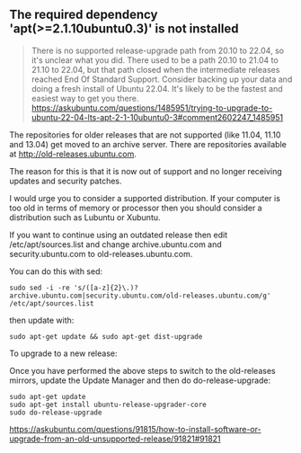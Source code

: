 ## The required dependency 'apt(>=2.1.10ubuntu0.3)' is not installed

> There is no supported release-upgrade path from 20.10 to 22.04, so it's unclear what you did. There used to be a path 20.10 to 21.04 to 21.10 to 22.04, but that path closed when the intermediate releases reached End Of Standard Support. Consider backing up your data and doing a fresh install of Ubuntu 22.04. It's likely to be the fastest and easiest way to get you there. https://askubuntu.com/questions/1485951/trying-to-upgrade-to-ubuntu-22-04-lts-apt-2-1-10ubuntu0-3#comment2602247_1485951

The repositories for older releases that are not supported (like 11.04, 11.10 and 13.04) get moved to an archive server. There are repositories available at http://old-releases.ubuntu.com.

The reason for this is that it is now out of support and no longer receiving updates and security patches.

I would urge you to consider a supported distribution. If your computer is too old in terms of memory or processor then you should consider a distribution such as Lubuntu or Xubuntu.

If you want to continue using an outdated release then edit /etc/apt/sources.list and change archive.ubuntu.com and security.ubuntu.com to old-releases.ubuntu.com.

You can do this with sed:

`sudo sed -i -re 's/([a-z]{2}\.)?archive.ubuntu.com|security.ubuntu.com/old-releases.ubuntu.com/g' /etc/apt/sources.list`

then update with:

`sudo apt-get update && sudo apt-get dist-upgrade`

To upgrade to a new release:

Once you have performed the above steps to switch to the old-releases mirrors, update the Update Manager and then do do-release-upgrade:

```
sudo apt-get update
sudo apt-get install ubuntu-release-upgrader-core
sudo do-release-upgrade
```

https://askubuntu.com/questions/91815/how-to-install-software-or-upgrade-from-an-old-unsupported-release/91821#91821
